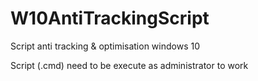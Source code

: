# W10AntiTrackingScript
Script anti tracking &amp; optimisation windows 10

Script (.cmd) need to be execute as administrator to work